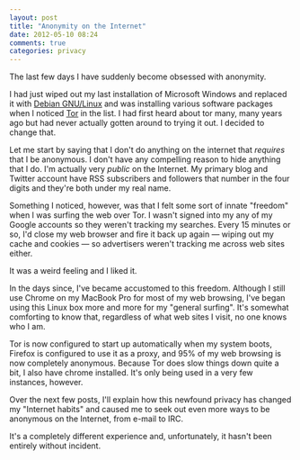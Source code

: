 ```yaml
---
layout: post
title: "Anonymity on the Internet"
date: 2012-05-10 08:24
comments: true
categories: privacy
---
```


The last few days I have suddenly become obsessed with anonymity.

I had just wiped out my last installation of Microsoft Windows and replaced it with [Debian GNU/Linux](http://www.debian.org/) and was installing various software packages when I noticed [Tor](https://www.torproject.org/) in the list. I had first heard about tor many, many years ago but had never actually gotten around to trying it out. I decided to change that.

Let me start by saying that I don't do anything on the internet that *requires* that I be anonymous. I don't have any compelling reason to hide anything that I do. I'm actually very *public* on the Internet. My primary blog and Twitter account have RSS subscribers and followers that number in the four digits and they're both under my real name.

Something I noticed, however, was that I felt some sort of innate "freedom" when I was surfing the web over Tor. I wasn't signed into my any of my Google accounts so they weren't tracking my searches. Every 15 minutes or so, I'd close my web browser and fire it back up again &#8212; wiping out my cache and cookies &#8212; so advertisers weren't tracking me across web sites either.

It was a weird feeling and I liked it.

In the days since, I've became accustomed to this freedom. Although I still use Chrome on my MacBook Pro for most of my web browsing, I've began using this Linux box more and more for my "general surfing". It's somewhat comforting to know that, regardless of what web sites I visit, no one knows who I am.

Tor is now configured to start up automatically when my system boots, Firefox is configured to use it as a proxy, and 95% of my web browsing is now completely anonymous. Because Tor does slow things down quite a bit, I also have chrome installed. It's only being used in a very few instances, however.

Over the next few posts, I'll explain how this newfound privacy has changed my "Internet habits" and caused me to seek out even more ways to be anonymous on the Internet, from e-mail to IRC.

It's a completely different experience and, unfortunately, it hasn't been entirely without incident.
